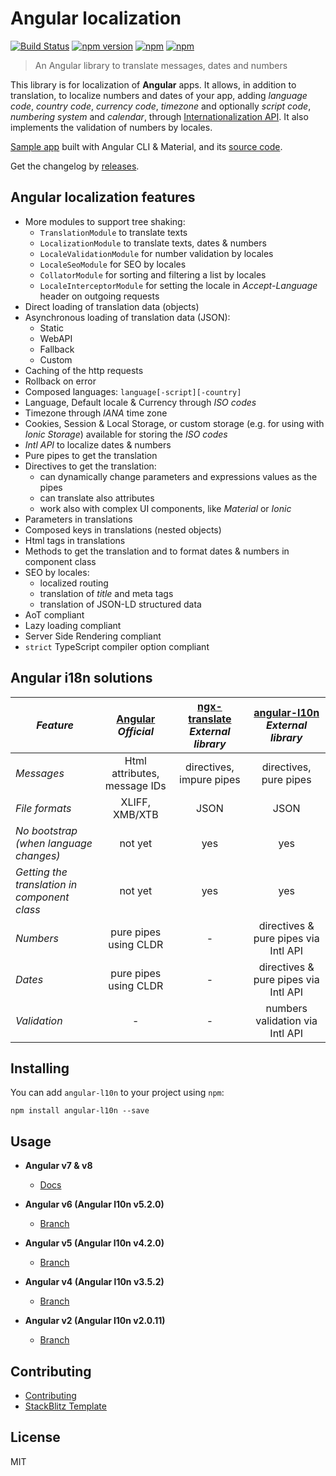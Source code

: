 # Angular localization
[![Build Status](https://travis-ci.org/robisim74/angular-l10n.svg?branch=master)](https://travis-ci.org/robisim74/angular-l10n) [![npm version](https://badge.fury.io/js/angular-l10n.svg)](https://badge.fury.io/js/angular-l10n) [![npm](https://img.shields.io/npm/dm/angular-l10n.svg)](https://www.npmjs.com/package/angular-l10n) [![npm](https://img.shields.io/npm/l/angular-l10n.svg)](https://www.npmjs.com/package/angular-l10n)
> An Angular library to translate messages, dates and numbers

This library is for localization of **Angular** apps. 
It allows, in addition to translation, to localize numbers and dates of your app, adding _language code_, _country code_, _currency code_, _timezone_ and optionally _script code_, _numbering system_ and _calendar_, through [Internationalization API](https://robisim74.github.io/angular-l10n/spec/configuration/#intl-api). It also implements the validation of numbers by locales.

[Sample app](http://robisim74.github.io/angular-l10n-sample) built with Angular CLI & Material, and its [source code](https://github.com/robisim74/angular-l10n-sample).

Get the changelog by [releases](https://github.com/robisim74/angular-l10n/releases).

## Angular localization features
- More modules to support tree shaking:
    - `TranslationModule` to translate texts
    - `LocalizationModule` to translate texts, dates & numbers
    - `LocaleValidationModule` for number validation by locales
    - `LocaleSeoModule` for SEO by locales
    - `CollatorModule` for sorting and filtering a list by locales
    - `LocaleInterceptorModule` for setting the locale in _Accept-Language_ header on outgoing requests
- Direct loading of translation data (objects)
- Asynchronous loading of translation data (JSON):
    - Static
    - WebAPI
    - Fallback
    - Custom
- Caching of the http requests
- Rollback on error
- Composed languages: `language[-script][-country]`
- Language, Default locale & Currency through _ISO codes_
- Timezone through _IANA_ time zone
- Cookies, Session & Local Storage, or custom storage (e.g. for using with _Ionic Storage_) available for storing the _ISO codes_
- _Intl API_ to localize dates & numbers
- Pure pipes to get the translation
- Directives to get the translation:
    - can dynamically change parameters and expressions values as the pipes
    - can translate also attributes
    - work also with complex UI components, like _Material_ or _Ionic_
- Parameters in translations
- Composed keys in translations (nested objects)
- Html tags in translations
- Methods to get the translation and to format dates & numbers in component class
- SEO by locales:
    - localized routing
    - translation of _title_ and meta tags
    - translation of JSON-LD structured data
- AoT compliant
- Lazy loading compliant
- Server Side Rendering compliant
- `strict` TypeScript compiler option compliant

## Angular i18n solutions
| _Feature_ | [Angular](https://angular.io/guide/i18n) _Official_ | [ngx-translate](http://www.ngx-translate.com) _External library_ | [angular-l10n](https://robisim74.github.io/angular-l10n) _External library_ |
| --------- |:---------:|:---------:|:---------:|
_Messages_ | Html attributes, message IDs | directives, impure pipes | directives, pure pipes
_File formats_ | XLIFF, XMB/XTB | JSON | JSON
_No bootstrap (when language changes)_ | not yet | yes | yes
_Getting the translation in component class_ | not yet | yes | yes
_Numbers_ | pure pipes using CLDR | - | directives & pure pipes via Intl API
_Dates_ | pure pipes using CLDR | - | directives & pure pipes via Intl API
_Validation_ | - | - | numbers validation via Intl API

## Installing
You can add `angular-l10n` to your project using `npm`:
```Shell
npm install angular-l10n --save 
```

## Usage
- **Angular v7 & v8**
    - [Docs](https://robisim74.github.io/angular-l10n)

- **Angular v6 (Angular l10n v5.2.0)**
    - [Branch](https://github.com/robisim74/angular-l10n/tree/angular_v6/docs)

- **Angular v5 (Angular l10n v4.2.0)**
    - [Branch](https://github.com/robisim74/angular-l10n/tree/angular_v5/docs)

- **Angular v4 (Angular l10n v3.5.2)**
    - [Branch](https://github.com/robisim74/angular-l10n/tree/angular_v4)

- **Angular v2 (Angular l10n v2.0.11)**
    - [Branch](https://github.com/robisim74/angular-l10n/tree/angular_v2)

## Contributing
- [Contributing](https://github.com/robisim74/angular-l10n/blob/master/CONTRIBUTING.md)
- [StackBlitz Template](https://stackblitz.com/edit/angular-l10n)

## License
MIT
